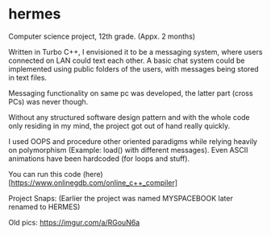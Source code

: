 # hermes
Computer science project, 12th grade. (Appx. 2 months)

Written in Turbo C++, I envisioned it to be a messaging system, where users connected on LAN could text each other.
A basic chat system could be implemented using public folders of the users, with messages being stored in text files.

Messaging functionality on same pc was developed, the latter part (cross PCs) was never though.

Without any structured software design pattern and with the whole code only residing in my mind, the project got out of hand really quickly. 

I used OOPS and procedure other oriented paradigms while relying heavily on polymorphism (Example: load() with different messages).
Even ASCII animations have been hardcoded (for loops and stuff).

You can run this code (here)[https://www.onlinegdb.com/online_c++_compiler] 

Project Snaps: (Earlier the project was named MYSPACEBOOK later renamed to HERMES)


Old pics:
https://imgur.com/a/RGouN6a
